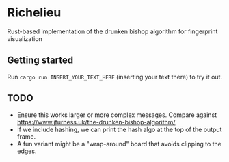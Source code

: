 # Richelieu

Rust-based implementation of the drunken bishop algorithm for fingerprint visualization

## Getting started

Run `cargo run INSERT_YOUR_TEXT_HERE` (inserting your text there) to try it out.

## TODO

- Ensure this works larger or more complex messages. Compare against <https://www.jfurness.uk/the-drunken-bishop-algorithm/>
- If we include hashing, we can print the hash algo at the top of the output frame.
- A fun variant might be a "wrap-around" board that avoids clipping to the edges.
